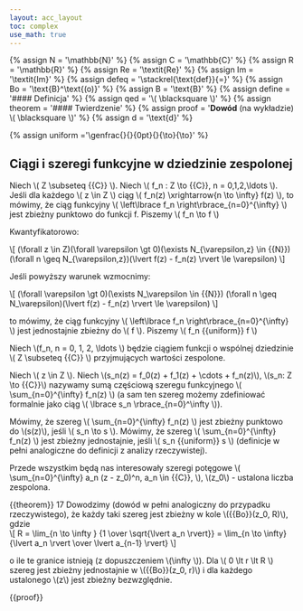 ```yaml
---
layout: acc_layout
toc: complex
use_math: true
---
```

<!-- MathJax shortcuts -->
{% assign N = '\mathbb{N}' %}
{% assign C = '\mathbb{C}' %}
{% assign R = '\mathbb{R}' %}
{% assign Re = '\textit{Re}' %}
{% assign Im = '\textit{Im}' %}
{% assign defeq = '\stackrel{\text{def}}{=}' %}
{% assign Bo = '\text{B}^\text{(o)}' %}
{% assign B = '\text{B}' %}
{% assign define = '#### Definicja' %}
{% assign qed = '\\( \blacksquare \\)' %}
{% assign theorem = '#### Twierdzenie' %}
{% assign proof = '**Dowód** (na wykładzie) \\( \blacksquare \\)' %}
{% assign d = '\text{d}' %}


{% assign uniform ='\genfrac{}{}{0pt}{}{\to}{\to}' %}

Ciągi i szeregi funkcyjne w dziedzinie zespolonej
---

Niech \\( Z \subseteq {{C}} \\). Niech \\( f_n : Z \to {{C}}, n = 0,1,2,\ldots \\).
Jeśli dla każdego \\( z \in Z \\) ciąg \\( f_n(z) \xrightarrow{n \to \infty} f(z) \\), to mówimy, że ciąg funkcyjny \\( \left\lbrace f_n \right\rbrace_{n=0}^{\infty} \\) jest zbieżny punktowo do funkcji f. Piszemy \\( f_n \to f \\)

Kwantyfikatorowo:

\\[ 
    (\forall z \in Z)(\forall \varepsilon \gt 0)(\exists N_{\varepsilon,z} \in {{N}})
    (\forall n \geq N_{\varepsilon,z})(\lvert f(z) - f_n(z) \rvert \le \varepsilon) 
\\]

Jeśli powyższy warunek wzmocnimy:

\\[
    (\forall \varepsilon \gt 0)(\exists N_\varepsilon \in {{N}})
    (\forall n \geq N_\varepsilon)(\lvert f(z) - f_n(z) \rvert \le \varepsilon)
\\]

to mówimy, że ciąg funkcyjny \\( \left\lbrace f_n \right\rbrace_{n=0}^{\infty} \\)  jest jednostajnie zbieżny do \\( f \\). Piszemy \\( f_n {{uniform}} f \\)

Niech \\(f_n, n = 0, 1, 2, \ldots \\) będzie ciągiem funkcji o wspólnej dziedzinie \\( Z \subseteq {{C}} \\) przyjmujących wartości zespolone.

Niech \\( z \in Z \\). Niech \\(s_n(z) = f_0(z) + f_1(z) + \cdots + f_n(z)\\),
\\(s_n: Z \to {{C}}\\) nazywamy sumą częściową szeregu funkcyjnego 
\\( \sum_{n=0}^{\infty} f_n(z) \\) (a sam ten szereg możemy zdefiniować formalnie jako ciąg \\( \lbrace s_n \rbrace_{n=0}^\infty \\)).

Mówimy, że szereg \\( \sum_{n=0}^{\infty} f_n(z) \\) jest zbieżny punktowo do \\(s(z)\\), jeśli \\( s_n \to s \\). Mówimy, że szereg \\( \sum_{n=0}^{\infty} f_n(z) \\) jest zbieżny jednostajnie, jeśli \\( s_n {{uniform}} s \\) (definicje w pełni analogiczne do definicji z analizy rzeczywistej).

Przede wszystkim będą nas interesowały szeregi potęgowe 
\\( \sum_{n=0}^{\infty} a_n (z - z_0)^n, a_n \in {{C}}, \\), \\(z_0\\) - ustalona liczba zespolona.

{{theorem}} 17
Dowodzimy (dowód w pełni analogiczny do przypadku rzeczywistego), że każdy taki szereg jest zbieżny w kole \\({{Bo}}(z_0, R)\\), gdzie  
\\[ 
    R = \lim_{n \to \infty } {1 \over \sqrt{\lvert a_n \rvert}} 
    = \lim_{n \to \infty} {\lvert a_n \rvert \over \lvert a_{n-1} \rvert}
\\]

o ile te granice istnieją (z dopuszczeniem \\(\infty \\)). Dla \\( 0 \lt r \lt R \\) szereg jest zbieżny jednostajnie w \\({{Bo}}(z_0, r)\\) i dla każdego ustalonego \\(z\\) jest zbieżny bezwzględnie.

{{proof}}